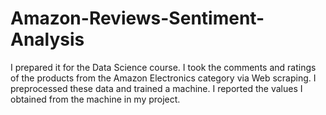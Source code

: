# Amazon-Reviews-Sentiment-Analysis
I prepared it for the Data Science course. I took the comments and ratings of the products from the Amazon Electronics category via Web scraping. I preprocessed these data and trained a machine. I reported the values I obtained from the machine in my project.
